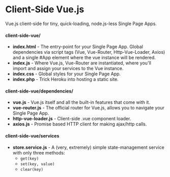# Client-Side Vue.js
Vue.js client-side for tiny, quick-loading, node.js-less Single Page Apps.

#### client-side-vue/
* **index.html** - The entry-point for your Single Page App. Global dependencies via script tags (Vue, Vue-Router, Http-Vue-Loader, Axios) and a single #App element where the vue instance will be rendered.
* **index.js** - Where Vue.js, Vue-Router are instantiated, where you'll import and assign your services to the Vue instance.
* **index.css** - Global styles for your Single Page App.
* **index.php** - Trick Heroku into hosting a static site.

#### client-side-vue/dependencies/
* **vue.js** - Vue.js itself and all the built-in features that come with it.
* **vue-router.js** - The official router for Vue.js, allows you to navigate your Single Page App. 
* **http-vue-loader.js** - Client-side .vue component loader.
* **axios.js** - Promise based HTTP client for making ajax/http calls.

#### client-side-vue/services
* **store.service.js** - A (very, extremely) simple state-management service with only three methods: 
  * `get(key)` 
  * `set(key, value)`
  * `clear(key)`
